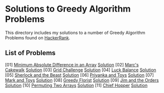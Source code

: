 # Solutions to Greedy Algorithm Problems

This directory includes my solutions to a number of Greedy Algorithm Problems found on [HackerRank](https://www.hackerrank.com/domains/algorithms?filters%5Bsubdomains%5D%5B%5D=greedy).

## List of Problems

[01] [Minimum Absolute Difference in an Array](https://www.hackerrank.com/challenges/minimum-absolute-difference-in-an-array) [Solution]()
[02] [Marc's Cakewalk](https://www.hackerrank.com/challenges/marcs-cakewalk)                         [Solution]()
[03] [Grid Challenge](https://www.hackerrank.com/challenges/grid-challenge)                          [Solution]()
[04] [Luck Balance](https://www.hackerrank.com/challenges/luck-balance)                            [Solution]()
[05] [Sherlock and the Beast](https://www.hackerrank.com/challenges/sherlock-and-the-beast)                  [Solution]()
[06] [Priyanka and Toys](https://www.hackerrank.com/challenges/priyanka-and-toys)                       [Solution]()
[07] [Mark and Toys](https://www.hackerrank.com/challenges/mark-and-toys)                           [Solution]()
[08] [Greedy Florist](https://www.hackerrank.com/challenges/greedy-florist)                          [Solution]()
[09] [Jim and the Orders](https://www.hackerrank.com/challenges/jim-and-the-orders)                      [Solution]()
[10] [Permuting Two Arrays](https://www.hackerrank.com/challenges/two-arrays)                    [Solution]()
[11] [Chief Hopper](https://www.hackerrank.com/challenges/chief-hopper)                            [Solution]()
